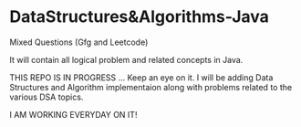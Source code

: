# DataStructures&Algorithms-Java
Mixed Questions (Gfg and Leetcode)


It will contain all logical problem and related concepts in Java.

THIS REPO IS IN PROGRESS ...
Keep an eye on it. I will be adding Data Structures and Algorithm implementaion along with problems related to the various DSA topics.

I AM WORKING EVERYDAY ON IT!
